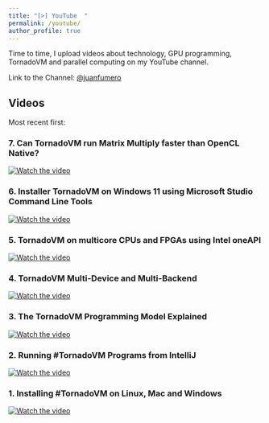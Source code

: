 ```yaml
---
title: "[>] YouTube  "
permalink: /youtube/
author_profile: true
---
```


Time to time, I upload videos about technology, GPU programming, TornadoVM and parallel computing on my YouTube channel.

Link to the Channel: [@juanfumero](https://youtube.com/@juanfumero)


## Videos

Most recent first:

### 7. Can TornadoVM run Matrix Multiply faster than OpenCL Native?

[![Watch the video](https://img.youtube.com/vi/xj8Te517Wtc/hqdefault.jpg)](https://www.youtube.com/watch?v=xj8Te517Wtc)

### 6. Installer TornadoVM on Windows 11 using Microsoft Studio Command Line Tools

[![Watch the video](https://img.youtube.com/vi/JwJKnyPWxrk/hqdefault.jpg)](https://www.youtube.com/watch?v=JwJKnyPWxrk)

### 5. TornadoVM on multicore CPUs and FPGAs using Intel oneAPI

[![Watch the video](https://img.youtube.com/vi/lJHSpw97yDE/hqdefault.jpg)](https://www.youtube.com/embed/lJHSpw97yDE)


### 4. TornadoVM Multi-Device and Multi-Backend


[![Watch the video](https://img.youtube.com/vi/kOo07M7MXGA/hqdefault.jpg)](https://www.youtube.com/embed/kOo07M7MXGA)



### 3. The TornadoVM Programming Model Explained


[![Watch the video](https://img.youtube.com/vi/R3gwI0qijGk/hqdefault.jpg)](https://www.youtube.com/embed/R3gwI0qijGk)



### 2. Running #TornadoVM Programs from IntelliJ


[![Watch the video](https://img.youtube.com/vi/dKfN1GcIjgA/hqdefault.jpg)](https://www.youtube.com/embed/dKfN1GcIjgA)



### 1. Installing #TornadoVM on Linux, Mac and Windows


[![Watch the video](https://img.youtube.com/vi/F_0E-zFe2CU/hqdefault.jpg)](https://www.youtube.com/embed/F_0E-zFe2CU)


